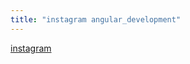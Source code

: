 ```yaml
---
title: "instagram angular_development"
---
```


[instagram](https://www.instagram.com/angular_development/)
